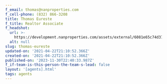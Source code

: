 ```yaml
---
f_email: thomas@nanproperties.com
f_cell-phone: (832) 866-3208
title: Thomas Eureste
f_title: Realtor Associate
f_headshot:
  url: >-
    https://development.nanproperties.com/assets/external/6081e65c74d37bb5d8fee868_6077c68d5e0f21a1547f49b8_603474f644709optimized_a4591f6ba9714cf68acbfeb3ae80f79f-1.jpeg
  alt: null
slug: thomas-eureste
updated-on: '2021-04-22T21:10:52.366Z'
created-on: '2021-04-22T21:10:52.366Z'
published-on: '2023-11-30T22:40:33.987Z'
f_if-team-is-this-person-the-team-s-lead: false
layout: '[agents].html'
tags: agents
---
```



